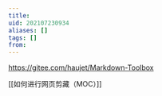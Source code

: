 ```yaml
---
title: 
uid: 202107230934
aliases: []
tags: []
from: 
---
```

https://gitee.com/haujet/Markdown-Toolbox

[[如何进行网页剪藏（MOC）]]
